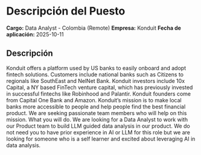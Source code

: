 # Descripción del Puesto

**Cargo:** Data Analyst - Colombia (Remote)
**Empresa:** Konduit
**Fecha de aplicación:** 2025-10-11

## Descripción

Konduit offers a platform used by US banks to easily onboard and adopt fintech solutions. Customers include national banks such as Citizens to regionals like SouthEast and NelNet Bank. Konduit investors include 10x Capital, a NY based FinTech venture capital, which has previously invested in successful fintechs like Robinhood and Palantir.
Konduit founders come from Capital One Bank and Amazon. Konduit’s mission is to make local banks more accessible to people and help people find the best financial product. We are seeking passionate team members who will help on this mission.
What you will do.
We are looking for a Data Analyst to work with our Product team to build LLM guided data analysis in our product. We do not need you to have prior experience in AI or LLM for this role but we are looking for someone who is a self learner and excited about leveraging AI in data analysis.

